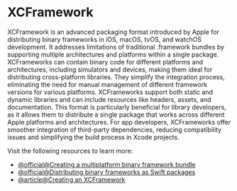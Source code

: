 # XCFramework

XCFramework is an advanced packaging format introduced by Apple for distributing binary frameworks in iOS, macOS, tvOS, and watchOS development. It addresses limitations of traditional .framework bundles by supporting multiple architectures and platforms within a single package. XCFrameworks can contain binary code for different platforms and architectures, including simulators and devices, making them ideal for distributing cross-platform libraries. They simplify the integration process, eliminating the need for manual management of different framework versions for various platforms. XCFrameworks support both static and dynamic libraries and can include resources like headers, assets, and documentation. This format is particularly beneficial for library developers, as it allows them to distribute a single package that works across different Apple platforms and architectures. For app developers, XCFrameworks offer smoother integration of third-party dependencies, reducing compatibility issues and simplifying the build process in Xcode projects.

Visit the following resources to learn more:

- [@official@Creating a multiplatform binary framework bundle](https://developer.apple.com/documentation/xcode/creating-a-multi-platform-binary-framework-bundle)
- [@official@Distributing binary frameworks as Swift packages](https://developer.apple.com/documentation/xcode/distributing-binary-frameworks-as-swift-packages)
- [@article@Creating an XCFramework](https://rhonabwy.com/2023/02/10/creating-an-xcframework/)